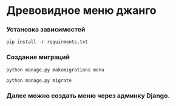 # Древовидное меню джанго

### Установка зависимостей 

`pip install -r requirments.txt`

### Создание миграций

`python manage.py makemigrations menu`

`python manage.py migrate`

### Далее можно создать меню через админку Django.
